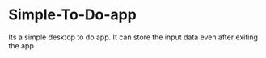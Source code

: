 # Simple-To-Do-app
Its a simple desktop to do app. It can store the input data even after exiting the app
